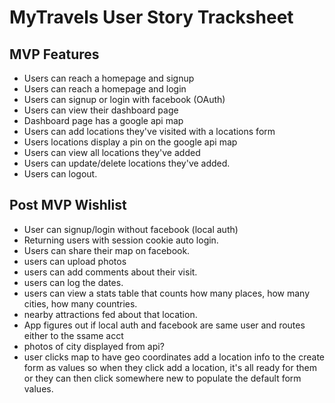 # MyTravels  User Story Tracksheet

## MVP Features

* Users can reach a homepage and signup
* Users can reach a homepage and login
* Users can signup or login with facebook (OAuth)
* Users can view their dashboard page
* Dashboard page has a google api map 
* Users can add locations they've visited with a locations form
* Users locations display a pin on the google api map
* Users can view all locations they've added
* Users can update/delete locations they've added. 
* Users can logout. 



## Post MVP Wishlist
* User can signup/login without facebook (local auth)
* Returning users with session cookie auto login.
* Users can share their map on facebook.
* users can upload photos
* users can add comments about their visit.
* users can log the dates.
* users can view a stats table that counts how many places, how many cities, how many countries.
* nearby attractions fed about that location. 
* App figures out if local auth and facebook are same user and routes either to the ssame acct
* photos of city displayed from api? 
* user clicks map to have geo coordinates add a location info to the create form as values so when they click add a location, it's all ready for them or they can then click somewhere new to populate the default form values. 


